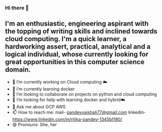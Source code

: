 ### Hi there 👋

## I'm an enthusiastic, engineering aspirant with the topping of writing skills and inclined towards cloud computing. I'm a quick learner, a hardworking assert, practical, analytical and a logical individual, whose currently looking for great opportunities in this computer science domain. 

- 🔭 I’m currently working on Cloud computing ☁️
- 🌱 I’m currently learning docker
- 👯 I’m looking to collaborate on projects on python and cloud computing
- 🤔 I’m looking for help with learning docker and hybrid☁️
- 💬 Ask me about GCP AWS
- 📫 How to reach me: mail- pandeyvaishali77@gmail.com linkedin-https://www.linkedin.com/in/ritika-pandey-1345b1180/
- 😄 Pronouns: She, her

